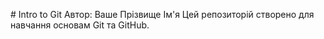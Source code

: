 \# Intro to Git Автор: Ваше Прізвище Ім'я Цей репозиторій створено для навчання основам Git та GitHub.

